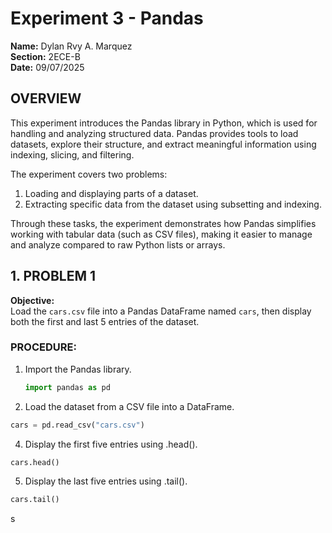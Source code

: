 # Experiment 3 - Pandas

**Name:** Dylan Rvy A. Marquez  
**Section:** 2ECE-B  
**Date:** 09/07/2025  

## OVERVIEW
This experiment introduces the Pandas library in Python, which is used for handling and analyzing structured data. Pandas provides tools to load datasets, explore their structure, and extract meaningful information using indexing, slicing, and filtering.  

The experiment covers two problems:  
1. Loading and displaying parts of a dataset.  
2. Extracting specific data from the dataset using subsetting and indexing.  

Through these tasks, the experiment demonstrates how Pandas simplifies working with tabular data (such as CSV files), making it easier to manage and analyze compared to raw Python lists or arrays.  

## 1. PROBLEM 1
**Objective:**  
Load the `cars.csv` file into a Pandas DataFrame named `cars`, then display both the first and last 5 entries of the dataset.  

### PROCEDURE:

1. Import the Pandas library.  
   ```python
   import pandas as pd
   ```
2. Load the dataset from a CSV file into a DataFrame.

```python
cars = pd.read_csv("cars.csv")
```

4. Display the first five entries using .head().

```python
cars.head()
```

5. Display the last five entries using .tail().

```python
cars.tail()
```





s
